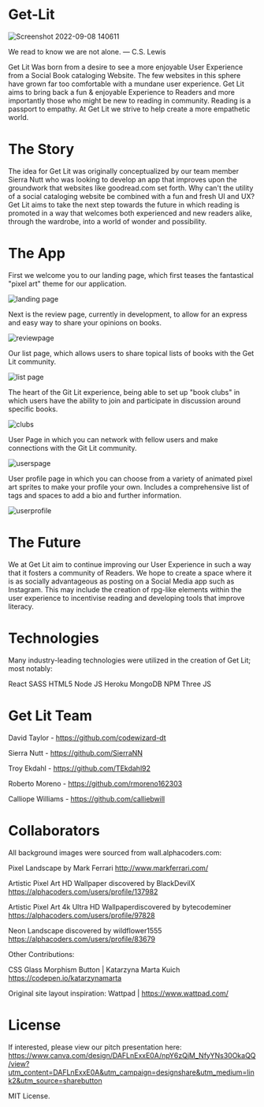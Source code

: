 # Get-Lit
![Screenshot 2022-09-08 140611](https://user-images.githubusercontent.com/107456698/189205889-2d976029-110a-47f4-b087-c978901a958a.jpg)

We read to know we are not alone.
— C.S. Lewis

Get Lit Was born from a desire to see a more enjoyable User Experience from a Social Book cataloging Website. The few websites in this sphere have grown far too comfortable with a mundane user experience. Get Lit aims to bring back a fun & enjoyable Experience to Readers and more importantly those who might be new to reading in community. Reading is a passport to empathy. At Get Lit we strive to help create a more empathetic world. 

# The Story 

The idea for Get Lit was originally conceptualized by our team member Sierra Nutt who was looking to develop an app that improves upon the groundwork that websites like goodread.com set forth. Why can't the utility of a social cataloging website be combined with a fun and fresh UI and UX? Get Lit aims to take the next step towards the future in which reading is promoted in a way that welcomes both experienced and new readers alike, through the wardrobe, into a world of wonder and possibility.

# The App

First we welcome you to our landing page, which first teases the fantastical "pixel art" theme for our application.

![landing page](https://user-images.githubusercontent.com/107456698/189207738-2cebb319-092a-43de-809d-85e9be19db77.jpg)

Next is the review page, currently in development, to allow for an express and easy way to share your opinions on books.

![reviewpage](https://user-images.githubusercontent.com/107456698/189208200-151782c8-6590-4d3d-a5bb-578f173980bc.jpg)

Our list page, which allows users to share topical lists of books with the Get Lit community. 

![list page](https://user-images.githubusercontent.com/107456698/189208397-932bf193-119a-4ed5-9878-49657c67168a.jpg)

The heart of the Git Lit experience, being able to set up "book clubs" in which users have the ability to join and participate in discussion around specific books. 

![clubs](https://user-images.githubusercontent.com/107456698/189208547-fe973dae-ba0e-4a3a-a979-dd9c4eda219f.jpg)

User Page in which you can network with fellow users and make connections with the Git Lit community. 

![userspage](https://user-images.githubusercontent.com/107456698/189208802-52c3fe80-f98c-48cc-983e-2b429ad8d227.jpg)

User profile page in which you can choose from a variety of animated pixel art sprites to make your profile your own. Includes a comprehensive list of tags and spaces to add a bio and further information. 

![userprofile](https://user-images.githubusercontent.com/107456698/189208957-95236206-ad9c-433d-bf8f-c3384ab591de.jpg)


# The Future 

We at Get Lit aim to continue improving our User Experience in such a way that it  fosters a community of Readers. We hope to create a space where it is as socially advantageous as posting on a Social Media app such as Instagram. This may include the creation of rpg-like elements within the user experience to incentivise reading and developing tools that improve literacy. 

# Technologies

Many industry-leading technologies were utilized in the creation of Get Lit; most notably:

React
SASS
HTML5
Node JS
Heroku
MongoDB
NPM
Three JS


# Get Lit Team

David Taylor - https://github.com/codewizard-dt

Sierra Nutt -  https://github.com/SierraNN

Troy Ekdahl -  https://github.com/TEkdahl92

Roberto Moreno - https://github.com/rmoreno162303

Calliope Williams - https://github.com/calliebwill

# Collaborators

All background images were sourced from wall.alphacoders.com:

Pixel Landscape by Mark Ferrari
http://www.markferrari.com/

Artistic Pixel Art HD Wallpaper discovered by BlackDevilX
https://alphacoders.com/users/profile/137982

Artistic Pixel Art 4k Ultra HD Wallpaperdiscovered by bytecodeminer
https://alphacoders.com/users/profile/97828

Neon Landscape discovered by wildflower1555
https://alphacoders.com/users/profile/83679

Other Contributions:

CSS Glass Morphism Button | Katarzyna Marta Kuich
https://codepen.io/katarzynamarta

Original site layout inspiration:
Wattpad | https://www.wattpad.com/

 # License

 If interested, please view our pitch presentation here: https://www.canva.com/design/DAFLnExxE0A/npY6zQjM_NfyYNs30OkaQQ/view?utm_content=DAFLnExxE0A&utm_campaign=designshare&utm_medium=link2&utm_source=sharebutton

 MIT License.